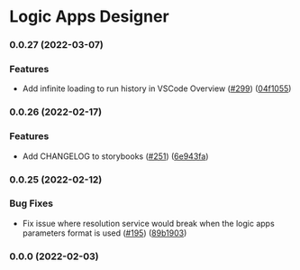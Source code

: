 # Logic Apps Designer
### 0.0.27 (2022-03-07)


### Features

* Add infinite loading to run history in VSCode Overview ([#299](https://github.com/Azure/logic_apps_designer/issues/299)) ([04f1055](https://github.com/Azure/logic_apps_designer/commit/04f10558278210ee5fd79196b6960c63a010e1f2))

### 0.0.26 (2022-02-17)

### Features

- Add CHANGELOG to storybooks ([#251](https://github.com/Azure/logic_apps_designer/issues/251)) ([6e943fa](https://github.com/Azure/logic_apps_designer/commit/6e943fa78b79f53d083510736bb43ebc79016811))

### 0.0.25 (2022-02-12)

### Bug Fixes

- Fix issue where resolution service would break when the logic apps parameters format is used ([#195](https://github.com/Azure/logic_apps_designer/issues/195)) ([89b1903](https://github.com/Azure/logic_apps_designer/commit/89b1903dc32d424aa8f982cfe76f5e9b69c9887b))

### 0.0.0 (2022-02-03)
